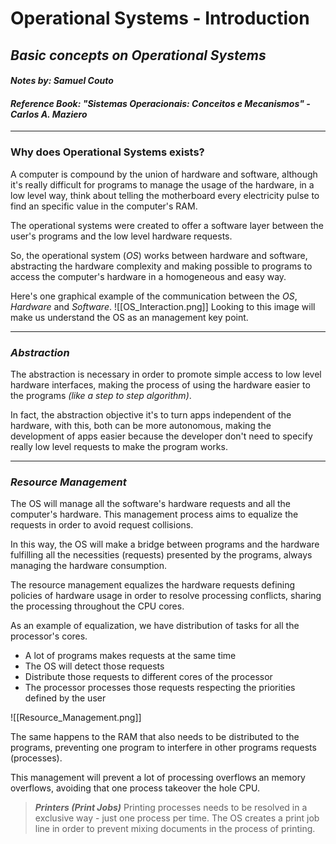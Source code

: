 # Operational Systems - Introduction
## *Basic concepts on Operational Systems*
#### ***Notes by: Samuel Couto***
#### ***Reference Book: "Sistemas Operacionais: Conceitos e Mecanismos" - Carlos A. Maziero***
---

### Why does Operational Systems exists?

A computer is compound by the union of hardware and software, although it's really difficult for programs to manage the usage of the hardware, in a low level way, think about telling the motherboard every electricity pulse to find an specific value in the computer's RAM.

The operational systems were created to offer a software layer between the user's programs and the low level hardware requests.

So, the operational system (*OS*) works between hardware and software, abstracting the hardware complexity and making possible to programs to access the computer's hardware in a homogeneous and easy way.

Here's one graphical example of the communication between the *OS*, *Hardware* and *Software*.
![[OS_Interaction.png]]
Looking to this image will make us understand the OS as an management key point.

---

### ***Abstraction***

The abstraction is necessary in order to promote simple access to low level hardware interfaces, making the process of using the hardware easier to the programs *(like a step to step algorithm)*.

In fact, the abstraction objective it's to turn apps independent of the hardware, with this, both can be more autonomous, making the development of apps easier because the developer don't need to specify really low level requests to make the program works.

---

### ***Resource Management***

The OS will manage all the software's hardware requests and all the computer's hardware.
This management process aims to equalize the requests in order to avoid request collisions.

In this way, the OS will make a bridge between programs and the hardware fulfilling all the necessities (requests) presented by the programs, always managing the hardware consumption.

The resource management equalizes the hardware requests defining policies of hardware usage in order to resolve processing conflicts, sharing the processing throughout the CPU cores.

As an example of equalization, we have distribution of tasks for all the processor's cores.

- A lot of programs makes requests at the same time
- The OS will detect those requests
- Distribute those requests to different cores of the processor
- The processor processes those requests respecting the priorities defined by the user

![[Resource_Management.png]]

The same happens to the RAM that also needs to be distributed to the programs, preventing one program to interfere in other programs requests (processes).

This management will prevent a lot of processing overflows an memory overflows, avoiding that one process takeover the hole CPU.

> ***Printers (Print Jobs)***
> Printing processes needs to be resolved in a exclusive way - just one process per time.
> The OS creates a print job line in order to prevent mixing documents in the process of printing.

